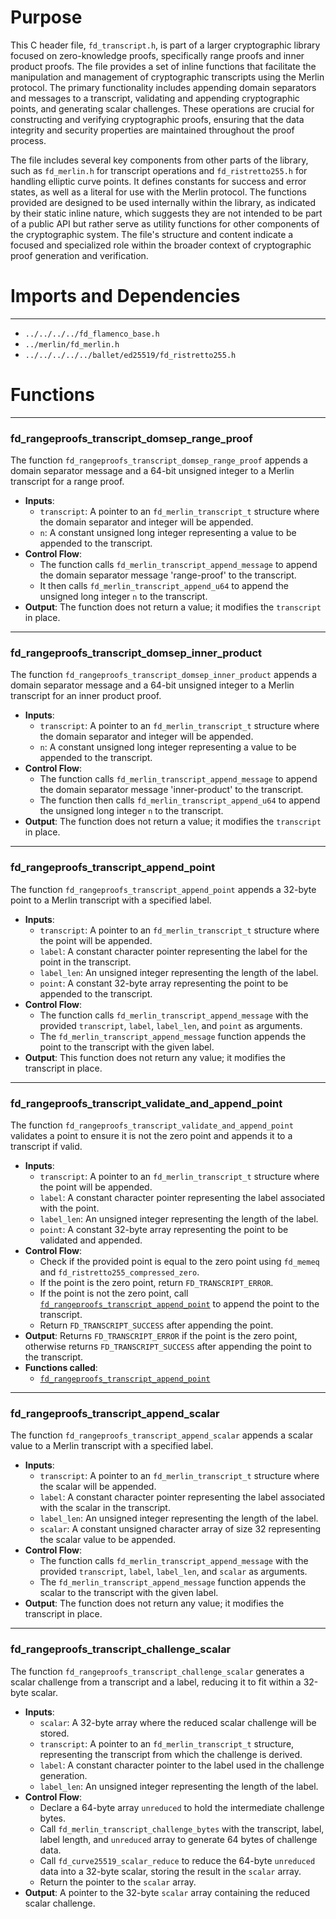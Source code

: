 # Purpose
This C header file, `fd_transcript.h`, is part of a larger cryptographic library focused on zero-knowledge proofs, specifically range proofs and inner product proofs. The file provides a set of inline functions that facilitate the manipulation and management of cryptographic transcripts using the Merlin protocol. The primary functionality includes appending domain separators and messages to a transcript, validating and appending cryptographic points, and generating scalar challenges. These operations are crucial for constructing and verifying cryptographic proofs, ensuring that the data integrity and security properties are maintained throughout the proof process.

The file includes several key components from other parts of the library, such as `fd_merlin.h` for transcript operations and `fd_ristretto255.h` for handling elliptic curve points. It defines constants for success and error states, as well as a literal for use with the Merlin protocol. The functions provided are designed to be used internally within the library, as indicated by their static inline nature, which suggests they are not intended to be part of a public API but rather serve as utility functions for other components of the cryptographic system. The file's structure and content indicate a focused and specialized role within the broader context of cryptographic proof generation and verification.
# Imports and Dependencies

---
- `../../../../fd_flamenco_base.h`
- `../merlin/fd_merlin.h`
- `../../../../../ballet/ed25519/fd_ristretto255.h`


# Functions

---
### fd\_rangeproofs\_transcript\_domsep\_range\_proof<!-- {{#callable:fd_rangeproofs_transcript_domsep_range_proof}} -->
The function `fd_rangeproofs_transcript_domsep_range_proof` appends a domain separator message and a 64-bit unsigned integer to a Merlin transcript for a range proof.
- **Inputs**:
    - `transcript`: A pointer to an `fd_merlin_transcript_t` structure where the domain separator and integer will be appended.
    - `n`: A constant unsigned long integer representing a value to be appended to the transcript.
- **Control Flow**:
    - The function calls `fd_merlin_transcript_append_message` to append the domain separator message 'range-proof' to the transcript.
    - It then calls `fd_merlin_transcript_append_u64` to append the unsigned long integer `n` to the transcript.
- **Output**: The function does not return a value; it modifies the `transcript` in place.


---
### fd\_rangeproofs\_transcript\_domsep\_inner\_product<!-- {{#callable:fd_rangeproofs_transcript_domsep_inner_product}} -->
The function `fd_rangeproofs_transcript_domsep_inner_product` appends a domain separator message and a 64-bit unsigned integer to a Merlin transcript for an inner product proof.
- **Inputs**:
    - `transcript`: A pointer to an `fd_merlin_transcript_t` structure where the domain separator and integer will be appended.
    - `n`: A constant unsigned long integer representing a value to be appended to the transcript.
- **Control Flow**:
    - The function calls `fd_merlin_transcript_append_message` to append the domain separator message 'inner-product' to the transcript.
    - The function then calls `fd_merlin_transcript_append_u64` to append the unsigned long integer `n` to the transcript.
- **Output**: The function does not return a value; it modifies the `transcript` in place.


---
### fd\_rangeproofs\_transcript\_append\_point<!-- {{#callable:fd_rangeproofs_transcript_append_point}} -->
The function `fd_rangeproofs_transcript_append_point` appends a 32-byte point to a Merlin transcript with a specified label.
- **Inputs**:
    - `transcript`: A pointer to an `fd_merlin_transcript_t` structure where the point will be appended.
    - `label`: A constant character pointer representing the label for the point in the transcript.
    - `label_len`: An unsigned integer representing the length of the label.
    - `point`: A constant 32-byte array representing the point to be appended to the transcript.
- **Control Flow**:
    - The function calls `fd_merlin_transcript_append_message` with the provided `transcript`, `label`, `label_len`, and `point` as arguments.
    - The `fd_merlin_transcript_append_message` function appends the point to the transcript with the given label.
- **Output**: This function does not return any value; it modifies the transcript in place.


---
### fd\_rangeproofs\_transcript\_validate\_and\_append\_point<!-- {{#callable:fd_rangeproofs_transcript_validate_and_append_point}} -->
The function `fd_rangeproofs_transcript_validate_and_append_point` validates a point to ensure it is not the zero point and appends it to a transcript if valid.
- **Inputs**:
    - `transcript`: A pointer to an `fd_merlin_transcript_t` structure where the point will be appended.
    - `label`: A constant character pointer representing the label associated with the point.
    - `label_len`: An unsigned integer representing the length of the label.
    - `point`: A constant 32-byte array representing the point to be validated and appended.
- **Control Flow**:
    - Check if the provided point is equal to the zero point using `fd_memeq` and `fd_ristretto255_compressed_zero`.
    - If the point is the zero point, return `FD_TRANSCRIPT_ERROR`.
    - If the point is not the zero point, call [`fd_rangeproofs_transcript_append_point`](#fd_rangeproofs_transcript_append_point) to append the point to the transcript.
    - Return `FD_TRANSCRIPT_SUCCESS` after appending the point.
- **Output**: Returns `FD_TRANSCRIPT_ERROR` if the point is the zero point, otherwise returns `FD_TRANSCRIPT_SUCCESS` after appending the point to the transcript.
- **Functions called**:
    - [`fd_rangeproofs_transcript_append_point`](#fd_rangeproofs_transcript_append_point)


---
### fd\_rangeproofs\_transcript\_append\_scalar<!-- {{#callable:fd_rangeproofs_transcript_append_scalar}} -->
The function `fd_rangeproofs_transcript_append_scalar` appends a scalar value to a Merlin transcript with a specified label.
- **Inputs**:
    - `transcript`: A pointer to an `fd_merlin_transcript_t` structure where the scalar will be appended.
    - `label`: A constant character pointer representing the label associated with the scalar in the transcript.
    - `label_len`: An unsigned integer representing the length of the label.
    - `scalar`: A constant unsigned character array of size 32 representing the scalar value to be appended.
- **Control Flow**:
    - The function calls `fd_merlin_transcript_append_message` with the provided `transcript`, `label`, `label_len`, and `scalar` as arguments.
    - The `fd_merlin_transcript_append_message` function appends the scalar to the transcript with the given label.
- **Output**: The function does not return any value; it modifies the transcript in place.


---
### fd\_rangeproofs\_transcript\_challenge\_scalar<!-- {{#callable:fd_rangeproofs_transcript_challenge_scalar}} -->
The function `fd_rangeproofs_transcript_challenge_scalar` generates a scalar challenge from a transcript and a label, reducing it to fit within a 32-byte scalar.
- **Inputs**:
    - `scalar`: A 32-byte array where the reduced scalar challenge will be stored.
    - `transcript`: A pointer to an `fd_merlin_transcript_t` structure, representing the transcript from which the challenge is derived.
    - `label`: A constant character pointer to the label used in the challenge generation.
    - `label_len`: An unsigned integer representing the length of the label.
- **Control Flow**:
    - Declare a 64-byte array `unreduced` to hold the intermediate challenge bytes.
    - Call `fd_merlin_transcript_challenge_bytes` with the transcript, label, label length, and `unreduced` array to generate 64 bytes of challenge data.
    - Call `fd_curve25519_scalar_reduce` to reduce the 64-byte `unreduced` data into a 32-byte scalar, storing the result in the `scalar` array.
    - Return the pointer to the `scalar` array.
- **Output**: A pointer to the 32-byte `scalar` array containing the reduced scalar challenge.


